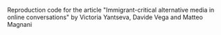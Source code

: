 Reproduction code for the article "Immigrant-critical alternative media in online conversations" by Victoria Yantseva, Davide Vega and Matteo Magnani
